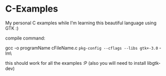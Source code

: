 # C-Examples
My personal C examples while I'm learning this beautiful language using GTK :)

compile command:

gcc -o programName cFileName.c `pkg-config --cflags --libs gtk+-3.0` -lm\

this should work for all the examples :P (also you will need to install libgtk-dev)
